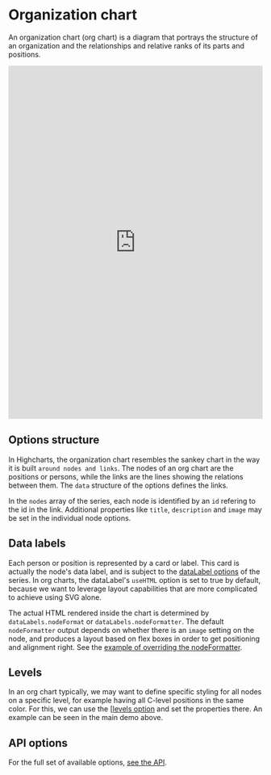 Organization chart
===

An organization chart (org chart) is a diagram that portrays the structure of an organization and the relationships and relative ranks of its parts and positions.

<iframe style="width: 100%; height: 700px; border: none;" src=https://www.highcharts.com/samples/embed/highcharts/demo/organization-chart></iframe>

Options structure
-----------------

In Highcharts, the organization chart resembles the sankey chart in the way it is built `around nodes and links`. The nodes of an org chart are the positions or persons, while the links are the lines showing the relations between them. The `data` structure of the options defines the links.

In the `nodes` array of the series, each node is identified by an `id` refering to the id in the link. Additional properties like `title`, `description` and `image` may be set in the individual node options.

Data labels
-----------

Each person or position is represented by a card or label. This card is actually the node's data label, and is subject to the [dataLabel options](https://api.highcharts.com/highcharts/plotOptions.organization.dataLabel) of the series. In org charts, the dataLabel's `useHTML` option is set to true by default, because we want to leverage layout capabilities that are more complicated to achieve using SVG alone.

The actual HTML rendered inside the chart is determined by `dataLabels.nodeFormat` or `dataLabels.nodeFormatter`. The default `nodeFormatter` output depends on whether there is an `image` setting on the node, and produces a layout based on flex boxes in order to get positioning and alignment right. See the [example of overriding the nodeFormatter](https://jsfiddle.net/gh/get/library/pure/highcharts/highcharts/tree/master/samples/highcharts/series-organization/datalabels-nodeformatter/).

Levels
------

In an org chart typically, we may want to define specific styling for all nodes on a specific level, for example having all C-level positions in the same color. For this, we can use the [[levels option](https://api.highcharts.com/highcharts/plotOptions.organization.levels) and set the properties there. An example can be seen in the main demo above.

API options
-----------

For the full set of available options, [see the API](https://api.highcharts.com/highcharts/series.organization).
